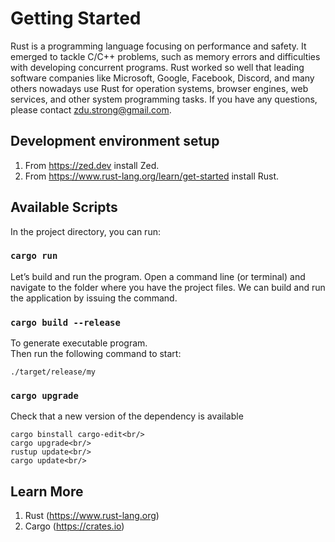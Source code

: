 # Getting Started

Rust is a programming language focusing on performance and safety. It emerged to tackle C/C++ problems, such as memory errors and difficulties with developing concurrent programs. Rust worked so well that leading software companies like Microsoft, Google, Facebook, Discord, and many others nowadays use Rust for operation systems, browser engines, web services, and other system programming tasks. If you have any questions, please contact zdu.strong@gmail.com.

## Development environment setup
1. From https://zed.dev install Zed.<br/>
2. From https://www.rust-lang.org/learn/get-started install Rust.<br/>

## Available Scripts

In the project directory, you can run:

### `cargo run`

Let’s build and run the program. Open a command line (or terminal) and navigate to the folder where you have the project files. We can build and run the application by issuing the command.

### `cargo build --release`

To generate executable program.<br/>
Then run the following command to start:<br/>

    ./target/release/my

### `cargo upgrade`

Check that a new version of the dependency is available<br/>

    cargo binstall cargo-edit<br/>
    cargo upgrade<br/>
    rustup update<br/>
    cargo update<br/>

## Learn More

1. Rust (https://www.rust-lang.org)
2. Cargo (https://crates.io)
